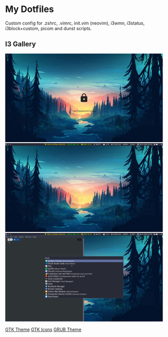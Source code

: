 # My Dotfiles

Custom config for .zshrc, .vimrc, init.vim (neovim), i3wmn, i3status, i3block+custom, picom and dunst scripts.

## I3 Gallery
![](./photos/i3Photo2.png)
![](./photos/i3Photo1.png)
![](./photos/i3Photo3.png)

[GTK Theme](https://github.com/horst3180/arc-theme)
[GTK Icons](https://github.com/horst3180/arc-icon-theme)
[GRUB Theme](https://github.com/vinceliuice/grub2-themes)
